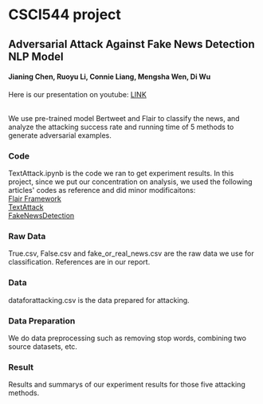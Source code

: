 # CSCI544 project

## Adversarial Attack Against Fake News Detection NLP Model

#### Jianing Chen, Ruoyu Li, Connie Liang, Mengsha Wen, Di Wu

Here is our presentation on youtube: [LINK](https://youtu.be/2Vs-euPTrc0)

<br/>We use pre-trained model Bertweet and Flair to classify the news, and analyze the attacking success rate and running time of 5 methods to generate adversarial examples.

### Code
 TextAttack.ipynb is the code we ran to get experiment results. In this project, since we put our concentration on analysis, we used the following articles' codes as reference and did minor modificaitons:
 <br/>[Flair Framework](https://github.com/flairNLP/flair)
 <br/>[TextAttack](https://github.com/QData/TextAttack)
 <br/>[FakeNewsDetection](https://github.com/nicolaischneider/FakeNewsDetectionVulnerability)

### Raw Data
 True.csv, False.csv and fake_or_real_news.csv are the raw data we use for classification. References are in our report.

### Data
 dataforattacking.csv is the data prepared for attacking.
 
### Data Preparation
 We do data preprocessing such as removing stop words, combining two source datasets, etc. 

### Result
 Results and summarys of our experiment results for those five attacking methods.


